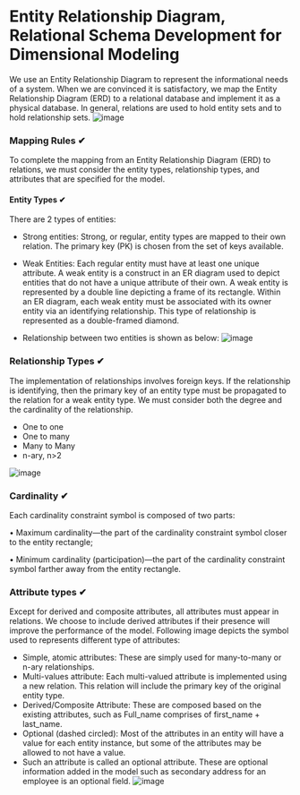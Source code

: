 # **Entity Relationship Diagram, Relational Schema Development for Dimensional Modeling** 

We use an Entity Relationship Diagram to represent the informational needs of a system. 
When we are convinced it is satisfactory, we map the Entity Relationship Diagram (ERD) to a relational database and implement it as a physical database. 
In general, relations are used to hold entity sets and to hold relationship sets.
![image](https://user-images.githubusercontent.com/76183189/165194867-70a771d8-1197-4b60-b157-f32d5bdb2d2c.png)

### **Mapping Rules** ✔

To complete the mapping from an Entity Relationship Diagram (ERD) to relations, we must consider the entity types, relationship types, and attributes that are specified for the model.

#### **Entity Types** ✔
There are 2 types of entities: 
- Strong entities: Strong, or regular, entity types are mapped to their own relation. The primary key (PK) is chosen from the set of keys available.
-  Weak Entities: Each regular entity must have at least one unique attribute. 
   A weak entity is a construct in an ER diagram used to depict entities that do not have a unique attribute of their own.
   A weak entity is represented by a double line depicting a frame of its rectangle.
   Within an ER diagram, each weak entity must be associated with its owner entity via an identifying relationship.
   This type of relationship is represented as a double-framed diamond.

- Relationship between two entities is shown as below:
![image](https://user-images.githubusercontent.com/76183189/165197475-93458d21-75e6-4307-8294-ad5497facd72.png)


### **Relationship Types** ✔

The implementation of relationships involves foreign keys.
If the relationship is identifying, then the primary key of an entity type must be propagated to the relation for a weak entity type.
We must consider both the degree and the cardinality of the relationship. 
- One to one
- One to many
- Many to Many
- n-ary, n>2

![image](https://user-images.githubusercontent.com/76183189/165197126-04749c46-d8ca-45e5-a6ef-c4de898be2bc.png)
 
### **Cardinality** ✔

Each cardinality constraint symbol is composed of two parts:

• Maximum cardinality—the part of the cardinality constraint symbol closer to the entity rectangle;

• Minimum cardinality (participation)—the part of the cardinality constraint symbol farther away from the entity
rectangle.

###  **Attribute types** ✔
Except for derived and composite attributes, all attributes must appear in relations.
We choose to include derived attributes if their presence will improve the performance of the model.
Following image depicts the symbol used to represents different type of attributes:
- Simple, atomic attributes: These are simply used for many-to-many or n-ary relationships.
- Multi-values attribute: Each multi-valued attribute is implemented using a new relation.
  This relation will include the primary key of the original entity type.
- Derived/Composite Attribute: These are composed based on the existing attributes, such as Full_name comprises of first_name + last_name.
- Optional (dashed circled): Most of the attributes in an entity will have a value for each entity instance, but some of the attributes may be allowed to not have a value.
- Such an attribute is called an optional attribute. These are optional information added in the model such as secondary address for an employee is an optional field.
![image](https://user-images.githubusercontent.com/76183189/165195754-ced8d5a4-6002-4c69-a11d-971e2eff1bf9.png)
